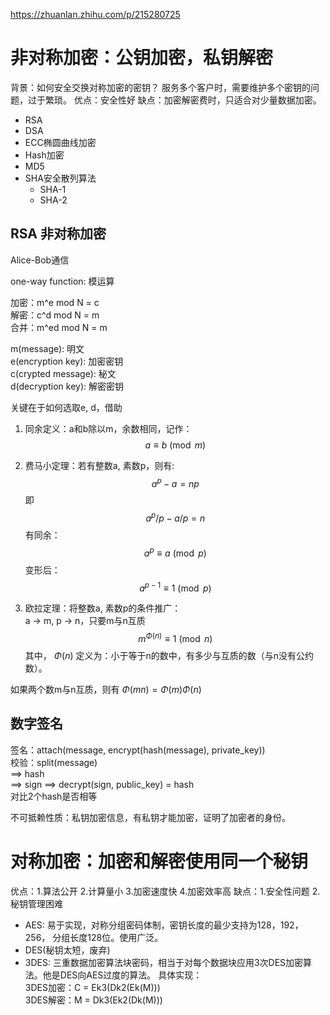 https://zhuanlan.zhihu.com/p/215280725


# 非对称加密：公钥加密，私钥解密
背景：如何安全交换对称加密的密钥？ 服务多个客户时，需要维护多个密钥的问题，过于繁琐。
优点：安全性好
缺点：加密解密费时，只适合对少量数据加密。

- RSA
- DSA
- ECC椭圆曲线加密
- Hash加密
- MD5
- SHA安全散列算法
    - SHA-1
    - SHA-2 


## RSA 非对称加密
Alice-Bob通信

one-way function: 模运算

加密：m^e mod N = c   
解密：c^d mod N = m   
合并：m^ed mod N = m   

m(message): 明文   
e(encryption key): 加密密钥   
c(crypted message): 秘文  
d(decryption key): 解密密钥   

关键在于如何选取e, d，借助


1. 同余定义：a和b除以m，余数相同，记作：   
$$a \equiv b \pmod{m}$$


2. 费马小定理：若有整数a, 素数p，则有:
$$a^p - a = np$$
即
$$a^p/p - a/p = n$$ 
有同余：
$$a^p \equiv a \pmod{p}$$
变形后：
$$a^{p-1} \equiv 1 \pmod{p}$$


3. 欧拉定理：将整数a, 素数p的条件推广：   
a -> m, p -> n，只要m与n互质
$$m^{\Phi (n)} \equiv 1 \pmod{n}$$
其中， $\Phi(n)$ 定义为：小于等于n的数中，有多少与互质的数（与n没有公约数）。

如果两个数m与n互质，则有
$\Phi(mn) = \Phi(m) \Phi(n)$




## 数字签名
签名：attach(message, encrypt(hash(message), private_key))   
校验：split(message)    
==> hash   
==> sign ==> decrypt(sign, public_key) = hash   
对比2个hash是否相等   

不可抵赖性质：私钥加密信息，有私钥才能加密，证明了加密者的身份。

# 对称加密：加密和解密使用同一个秘钥
优点：1.算法公开 2.计算量小 3.加密速度快 4.加密效率高
缺点：1.安全性问题 2.秘钥管理困难

- AES: 易于实现，对称分组密码体制，密钥长度的最少支持为128，192，256， 分组长度128位。使用广泛。
- DES(秘钥太短，废弃)
- 3DES: 三重数据加密算法块密码，相当于对每个数据块应用3次DES加密算法。他是DES向AES过度的算法。
    具体实现：   
    3DES加密：C = Ek3(Dk2(Ek(M)))   
    3DES解密：M = Dk3(Ek2(Dk(M)))   

